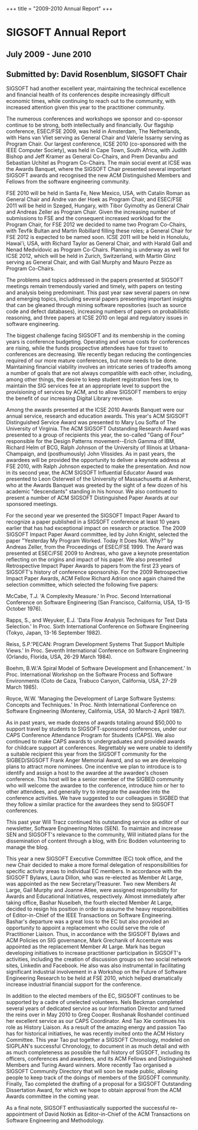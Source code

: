 
+++
title = "2009-2010 Annual Report"
+++

# SIGSOFT Annual Report

## July 2009 - June 2010

## Submitted by: David Rosenblum, SIGSOFT Chair

SIGSOFT had another excellent year, maintaining the technical excellence
and financial health of its conferences despite increasingly difficult
economic times, while continuing to reach out to the community, with
increased attention given this year to the practitioner community.

The numerous conferences and workshops we sponsor and co-sponsor
continue to be strong, both intellectually and financially. Our flagship
conference, ESEC/FSE 2009, was held in Amsterdam, The Netherlands, with
Hans van Vliet serving as General Chair and Valerie Issarny serving as
Program Chair. Our largest conference, ICSE 2010 (co-sponsored with the
IEEE Computer Society), was held in Cape Town, South Africa, with Judith
Bishop and Jeff Kramer as General Co-Chairs, and Prem Devanbu and
Sebastian Uchitel as Program Co-Chairs. The main social event at ICSE
was the Awards Banquet, where the SIGSOFT Chair presented several
important SIGSOFT awards and recognised the new ACM Distinguished
Members and Fellows from the software engineering community.

FSE 2010 will be held in Santa Fe, New Mexico, USA, with Catalin Roman
as General Chair and Andre van der Hoek as Program Chair, and ESEC/FSE
2011 will be held in Szeged, Hungary, with Tibor Gyimothy as General
Chair and Andreas Zeller as Program Chair. Given the increasing number
of submissions to FSE and the consequent increased workload for the
Program Chair, for FSE 2012 we decided to name two Program Co-Chairs,
with Tevfik Bultan and Martin Robillard filling these roles; a General
Chair for FSE 2012 is expected to be named soon. ICSE 2011 will be held
in Honolulu, Hawai\'i, USA, with Richard Taylor as General Chair, and
with Harald Gall and Nenad Medvidovic as Program Co-Chairs. Planning is
underway as well for ICSE 2012, which will be held in Zurich,
Switzerland, with Martin Glinz serving as General Chair, and with Gail
Murphy and Mauro Pezze as Program Co-Chairs.

The problems and topics addressed in the papers presented at SIGSOFT
meetings remain tremendously varied and timely, with papers on testing
and analysis being predominant. This past year saw several papers on new
and emerging topics, including several papers presenting important
insights that can be gleaned through mining software repositories (such
as source code and defect databases), increasing numbers of papers on
probabilistic reasoning, and three papers at ICSE 2010 on legal and
regulatory issues in software engineering.

The biggest challenge facing SIGSOFT and its membership in the coming
years is conference budgeting. Operating and venue costs for conferences
are rising, while the funds prospective attendees have for travel to
conferences are decreasing. We recently began reducing the contingencies
required of our more mature conferences, but more needs to be done.
Maintaining financial viability involves an intricate series of
tradeoffs among a number of goals that are not always compatible with
each other, including, among other things, the desire to keep student
registration fees low, to maintain the SIG services fee at an
appropriate level to support the provisioning of services by ACM, and to
allow SIGSOFT members to enjoy the benefit of our increasing Digital
Library revenue.

Among the awards presented at the ICSE 2010 Awards Banquet were our
annual service, research and education awards. This year\'s ACM SIGSOFT
Distinguished Service Award was presented to Mary Lou Soffa of The
University of Virginia. The ACM SIGSOFT Outstanding Research Award was
presented to a group of recipients this year, the so-called \"Gang of
Four\" responsible for the Design Patterns movement\--Erich Gamma of
IBM, Richard Helm of BCG, Ralph Johnson of the University of Illinois at
Urbana-Champaign, and (posthumously) John Vlissides. As in past years,
the awardees will be provided the opportunity to deliver a keynote
address at FSE 2010, with Ralph Johnson expected to make the
presentation. And now in its second year, the ACM SIGSOFT Influential
Educator Award was presented to Leon Osterweil of the University of
Massachusetts at Amherst, who at the Awards Banquet was greeted by the
sight of a few dozen of his academic \"descendants\" standing in his
honour. We also continued to present a number of ACM SIGSOFT
Distinguished Paper Awards at our sponsored meetings.

For the second year we presented the SIGSOFT Impact Paper Award to
recognize a paper published in a SIGSOFT conference at least 10 years
earlier that has had exceptional impact on research or practice. The
2009 SIGSOFT Impact Paper Award committee, led by John Knight, selected
the paper \"Yesterday My Program Worked. Today It Does Not. Why?\" by
Andreas Zeller, from the Proceedings of ESEC/FSE 1999. The Award was
presented at ESEC/FSE 2009 to Andreas, who gave a keynote presentation
reflecting on the origins and impact of his paper. We also presented
Retrospective Impact Paper Awards to papers from the first 23 years of
SIGSOFT\'s history of conference sponsorship. For the 2009 Retrospective
Impact Paper Awards, ACM Fellow Richard Adrion once again chaired the
selection committee, which selected the following five papers:

McCabe, T.J. \'A Complexity Measure.\' In Proc. Second International
Conference on Software Engineering (San Francisco, California, USA,
13-15 October 1976).

Rapps, S., and Weyuker, E.J. \'Data Flow Analysis Techniques for Test
Data Selection.\' In Proc. Sixth International Conference on Software
Engineering (Tokyo, Japan, 13-16 September 1982).

Reiss, S.P.\'PECAN: Program Development Systems That Support Multiple
Views.\' In Proc. Seventh International Conference on Software
Engineering (Orlando, Florida, USA, 26-29 March 1984).

Boehm, B.W.\'A Spiral Model of Software Development and Enhancement.\'
In Proc. International Workshop on the Software Process and Software
Environments (Coto de Caza, Trabuco Canyon, California, USA, 27-29 March
1985).

Royce, W.W. \'Managing the Development of Large Software Systems:
Concepts and Techniques.\' In Proc. Ninth International Conference on
Software Engineering (Monterey, California, USA, 30 March-2 April 1987).

As in past years, we made dozens of awards totaling around \$50,000 to
support travel by students to SIGSOFT-sponsored conferences, under our
CAPS Conference Attendance Program for Students (CAPS). We also
continued to make CAPS awards to undergraduates and provided awards for
childcare support at conferences. Regrettably we were unable to identify
a suitable recipient this year from the SIGSOFT community for the
SIGBED/SIGSOFT Frank Anger Memorial Award, and so we are developing
plans to attract more nominees. One incentive we plan to introduce is to
identify and assign a host to the awardee at the awardee\'s chosen
conference. This host will be a senior member of the SIGBED community
who will welcome the awardee to the conference, introduce him or her to
other attendees, and generally try to integrate the awardee into the
conference activities. We have suggested to our colleagues in SIGBED
that they follow a similar practice for the awardees they send to
SIGSOFT conferences.

This past year Will Tracz continued his outstanding service as editor of
our newsletter, Software Engineering Notes (SEN). To maintain and
increase SEN and SIGSOFT\'s relevance to the community, Will initiated
plans for the dissemination of content through a blog, with Eric Bodden
volunteering to manage the blog.

This year a new SIGSOFT Executive Committee (EC) took office, and the
new Chair decided to make a more formal delegation of responsibilities
for specific activity areas to individual EC members. In accordance with
the SIGSOFT Bylaws, Laura Dillon, who was re-elected as Member At Large,
was appointed as the new Secretary/Treasurer. Two new Members At Large,
Gail Murphy and Joanne Atlee, were assigned responsibility for Awards
and Educational Initiatives, respectively. Almost immediately after
taking office, Bashar Nuseibeh, the fourth elected Member At Large,
decided to resign his position in order to assume the heavy
responsibilities of Editor-in-Chief of the IEEE Transactions on Software
Engineering. Bashar\'s departure was a great loss to the EC but also
provided an opportunity to appoint a replacement who could serve the
role of Practitioner Liaison. Thus, in accordance with the SIGSOFT
Bylaws and ACM Policies on SIG governance, Mark Grechanik of Accenture
was appointed as the replacement Member At Large. Mark has begun
developing initiatives to increase practitioner participation in
SIGSOFT\'s activities, including the creation of discussion groups on
two social network sites, Linkedin and Facebook. He also was also
instrumental in facilitating significant industrial involvement in a
Workshop on the Future of Software Engineering Research to be held at
FSE 2010, which helped dramatically increase industrial financial
support for the conference.

In addition to the elected members of the EC, SIGSOFT continues to be
supported by a cadre of unelected volunteers. Nels Beckman completed
several years of dedicated service as our Information Director and
turned the reins over in May 2010 to Greg Cooper. Roshanak Roshandel
continued her excellent service as our CAPS Coordinator. And Tao Xie
continues his role as History Liaison. As a result of the amazing energy
and passion Tao has for historical initiatives, he was recently invited
onto the ACM History Committee. This year Tao put together a SIGSOFT
Chronology, modeled on SIGPLAN\'s successful Chronology, to document in
as much detail and with as much completeness as possible the full
history of SIGSOFT, including its officers, conferences and awardees,
and its ACM Fellows and Distinguished Members and Turing Award winners.
More recently Tao organised a SIGSOFT Community Directory that will soon
be made public, allowing people to keep track of the doings of members
of the SIGSOFT community. Finally, Tao completed the drafting of a
proposal for a SIGSOFT Outstanding Dissertation Award, for which we hope
to obtain approval from the ACM Awards committee in the coming year.

As a final note, SIGSOFT enthusiastically supported the successful
re-appointment of David Notkin as Editor-in-Chief of the ACM
Transactions on Software Engineering and Methodology.

